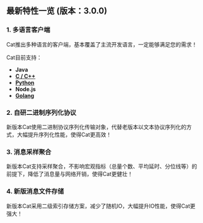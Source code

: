 ## 最新特性一览 (版本：3.0.0)

### 1. 多语言客户端

Cat推出多种语言的客户端，基本覆盖了主流开发语言，一定能够满足您的需求！

Cat目前支持：

- **Java**
- [**C / C++**](https://github.com/dianping/cat/blob/master/lib/c/README.md)
- [**Python**](https://github.com/dianping/cat/blob/master/lib/python/README.md)
- **Node.js**
- [**Golang**](https://github.com/dianping/cat/blob/master/lib/go/README.md)


### 2. 自研二进制序列化协议

新版本Cat使用二进制协议序列化传输对象，代替老版本以文本协议序列化的方式，大幅提升序列化性能，使得Cat更高效！


### 3. 消息采样聚合

新版本Cat支持采样聚合，不影响宏观指标（总量个数、平均延时、分位线等）的前提下，降低了消息量与网络开销，使得Cat更健壮！


### 4. 新版消息文件存储

新版本Cat采用二级索引存储方案，减少了随机IO，大幅提升IO性能，使得Cat更强大！